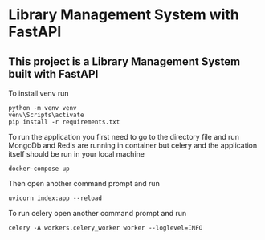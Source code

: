 # Library Management System with FastAPI

## This project is a Library Management System built with FastAPI

To install venv run
```
python -m venv venv 
venv\Scripts\activate
pip install -r requirements.txt
```

To run the application you first need to go to the directory file and run
MongoDb and Redis are running in container but celery and the application itself should be run in your local machine
```
docker-compose up
```
Then open another command prompt and run
```
uvicorn index:app --reload
```
To run celery open another command prompt and run

```
celery -A workers.celery_worker worker --loglevel=INFO
```

